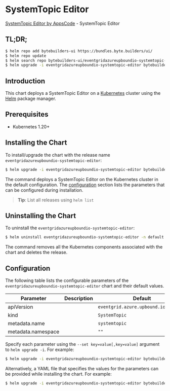 # SystemTopic Editor

[SystemTopic Editor by AppsCode](https://byte.builders) - SystemTopic Editor

## TL;DR;

```bash
$ helm repo add bytebuilders-ui https://bundles.byte.builders/ui/
$ helm repo update
$ helm search repo bytebuilders-ui/eventgridazureupboundio-systemtopic-editor --version=v0.4.18
$ helm upgrade -i eventgridazureupboundio-systemtopic-editor bytebuilders-ui/eventgridazureupboundio-systemtopic-editor -n default --create-namespace --version=v0.4.18
```

## Introduction

This chart deploys a SystemTopic Editor on a [Kubernetes](http://kubernetes.io) cluster using the [Helm](https://helm.sh) package manager.

## Prerequisites

- Kubernetes 1.20+

## Installing the Chart

To install/upgrade the chart with the release name `eventgridazureupboundio-systemtopic-editor`:

```bash
$ helm upgrade -i eventgridazureupboundio-systemtopic-editor bytebuilders-ui/eventgridazureupboundio-systemtopic-editor -n default --create-namespace --version=v0.4.18
```

The command deploys a SystemTopic Editor on the Kubernetes cluster in the default configuration. The [configuration](#configuration) section lists the parameters that can be configured during installation.

> **Tip**: List all releases using `helm list`

## Uninstalling the Chart

To uninstall the `eventgridazureupboundio-systemtopic-editor`:

```bash
$ helm uninstall eventgridazureupboundio-systemtopic-editor -n default
```

The command removes all the Kubernetes components associated with the chart and deletes the release.

## Configuration

The following table lists the configurable parameters of the `eventgridazureupboundio-systemtopic-editor` chart and their default values.

|     Parameter      | Description |                     Default                     |
|--------------------|-------------|-------------------------------------------------|
| apiVersion         |             | <code>eventgrid.azure.upbound.io/v1beta1</code> |
| kind               |             | <code>SystemTopic</code>                        |
| metadata.name      |             | <code>systemtopic</code>                        |
| metadata.namespace |             | <code>""</code>                                 |


Specify each parameter using the `--set key=value[,key=value]` argument to `helm upgrade -i`. For example:

```bash
$ helm upgrade -i eventgridazureupboundio-systemtopic-editor bytebuilders-ui/eventgridazureupboundio-systemtopic-editor -n default --create-namespace --version=v0.4.18 --set apiVersion=eventgrid.azure.upbound.io/v1beta1
```

Alternatively, a YAML file that specifies the values for the parameters can be provided while
installing the chart. For example:

```bash
$ helm upgrade -i eventgridazureupboundio-systemtopic-editor bytebuilders-ui/eventgridazureupboundio-systemtopic-editor -n default --create-namespace --version=v0.4.18 --values values.yaml
```
